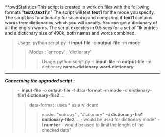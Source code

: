 **pwdStatistics
This script is created to work on files with the following formats "**text0**:**text1**\n"
The script will test **text1** for the mode you specify. 
The script has functionality for scanning and comparing if **text1** contains words from dictionaries, which you will specify.
You can get a dictionary of all the english words. The script executes in 0.5 secs for a set of 11k entries and a dictionary size of 490k, both names and words combined.

>Usage: python script.py -i **input-file** -o **output-file** -m **mode**
>>Modes : 'entropy' , 'dictionary'
>>>Usage: python script.py -i **input-file** -o **output-file** -m dictionary **name-dictionary** **word-dictionary**
----
***Concerning the upgraded script :***
>-i **input-file** -o **output-file** -f **data-format** -m **mode** -d **dictionary-file1** **dictionary-file2** ...
>>data-format : uses * as a wildcard
>>>mode : "entropy" , "dictionary"
>>-d **dictionary-file1** **dictionary-file2** ... - would be used for dictionary mode"
>-l **number** - would be used to limit the lenght of the checked data"

